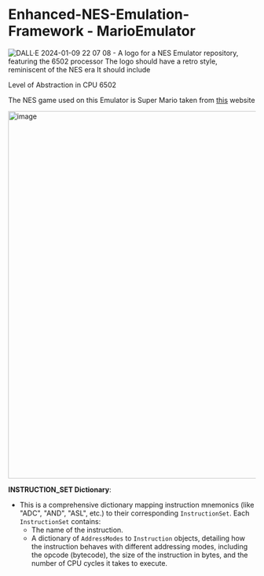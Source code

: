 # Enhanced-NES-Emulation-Framework - MarioEmulator

![DALL·E 2024-01-09 22 07 08 - A logo for a NES Emulator repository, featuring the 6502 processor  The logo should have a retro style, reminiscent of the NES era  It should include ](https://github.com/dwipddalal/Enhanced-NES-Emulation-Framework/assets/91228207/01482431-ebb0-4d21-a07b-861c8d64bb72)


Level of Abstraction in CPU 6502


The NES game used on this Emulator is Super Mario taken from [this](https://www.nesfiles.com/NES/Super_Mario_Bros/) website


<img width="748" alt="image" src="https://github.com/dwipddalal/Enhanced-NES-Emulation-Framework/assets/91228207/29fc1cef-4ea3-409c-baa5-e18b418bb229">





**INSTRUCTION_SET Dictionary**:
   - This is a comprehensive dictionary mapping instruction mnemonics (like "ADC", "AND", "ASL", etc.) to their corresponding `InstructionSet`. Each `InstructionSet` contains:
     - The name of the instruction.
     - A dictionary of `AddressModes` to `Instruction` objects, detailing how the instruction behaves with different addressing modes, including the opcode (bytecode), the size of the instruction in bytes, and the number of CPU cycles it takes to execute.



